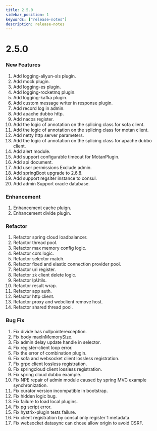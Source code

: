 ```yaml
---
title: 2.5.0
sidebar_position: 1
keywords: ["release-notes"]
description: release-notes
---
```

# 2.5.0

### New Features

1. Add logging-aliyun-sls plugin.
2. Add mock plugin.
3. Add logging-es plugin.
4. Add logging-rocketmq plugin.
5. Add logging-kafka plugin.
6. Add custom message writer in response plugin.
7. Add record log in admin.
8. Add apache dubbo http.
9. Add nacos register.
10. Add the logic of annotation on the splicing class for sofa client.
11. Add the logic of annotation on the splicing class for motan client.
12. Add netty http server parameters.
13. Add the logic of annotation on the splicing class for apache dubbo client.
14. Add alert module.
15. Add support configurable timeout for MotanPlugin.
16. Add api document.
17. Add user permissions Exclude admin.
18. Add springBoot upgrade to 2.6.8.
19. Add support regsiter instance to consul.
20. Add admin Support oracle database.

### Enhancement

1. Enhancement cache pluign.
2. Enhancement divide plugin.

### Refactor

1. Refactor spring cloud loadbalancer.
2. Refactor thread pool.
4. Refactor max memory config logic.
5. Refactor cors logic.
6. Refactor selector match.
7. Refactor fixed and elastic connection provider pool.
8. Refactor uri register.
9. Refactor zk client delete logic.
10. Refactor IpUtils.
11. Refactor result wrap.
13. Refactor app auth.
14. Refactor http client.
15. Refactor proxy and webclient remove host.
16. Refactor shared thread pool.

### Bug Fix

1. Fix divide has nullpointerexception.
2. Fix body maxInMemorySize.
3. Fix admin delay update handle in selector.
4. Fix register-client loop error.
5. Fix the error of combination plugin.
6. Fix sofa and websocket client lossless registration.
7. Fix grpc client lossless registration.
8. Fix springcloud client lossless registration.
9. Fix spring cloud dubbo example.
10. Fix NPE repair of admin module caused by spring MVC example synchronization.
11. Fix curator version incompatible in bootstrap.
12. Fix hidden logic bug.
13. Fix failure to load local plugins.
14. Fix pg script error.
15. Fix hystrix-plugin tests failure.
16. Fix client registration by consul only register 1 metadata.
17. Fix websocket datasync can chose allow origin to avoid CSRF.
